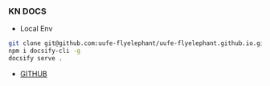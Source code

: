 ### KN DOCS
* Local Env
``` bash
git clone git@github.com:uufe-flyelephant/uufe-flyelephant.github.io.git
npm i docsify-cli -g
docsify serve .
```
* [GITHUB](https://github.com/uufe-flyelephant/uufe-flyelephant.github.io)
